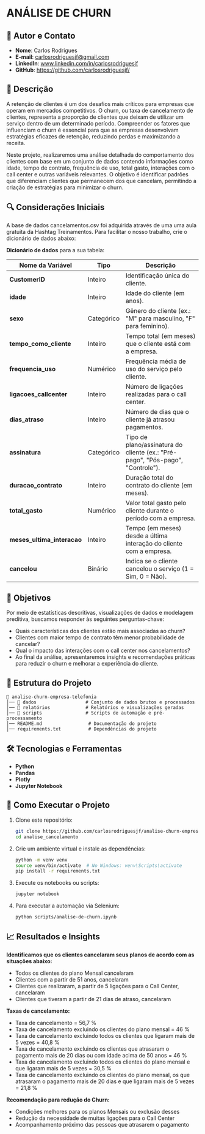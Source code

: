 # ANÁLISE DE CHURN

## 👤 Autor e Contato
- **Nome**: Carlos Rodrigues
- **E-mail**: carlosrodriguesjf@gmail.com
- **LinkedIn**: www.linkedin.com/in/carlosrodriguesjf
- **GitHub**: https://github.com/carlosrodriguesjf/

## 📌 Descrição
A retenção de clientes é um dos desafios mais críticos para empresas que operam em mercados competitivos. O churn, ou taxa de cancelamento de clientes, representa a proporção de clientes que deixam de utilizar um serviço dentro de um determinado período. Compreender os fatores que influenciam o churn é essencial para que as empresas desenvolvam estratégias eficazes de retenção, reduzindo perdas e maximizando a receita.

Neste projeto, realizaremos uma análise detalhada do comportamento dos clientes com base em um conjunto de dados contendo informações como idade, tempo de contrato, frequência de uso, total gasto, interações com o call center e outras variáveis relevantes. O objetivo é identificar padrões que diferenciam clientes que permanecem dos que cancelam, permitindo a criação de estratégias para minimizar o churn.


## 🔍 Considerações Iniciais
A base de dados cancelamentos.csv foi adquirida através de uma uma aula gratuita da Hashtag Treinamentos. Para facilitar o nosso trabalho, crie o dicionário de dados abaixo:

**Dicionário de dados** para a sua tabela:  

| Nome da Variável            | Tipo       | Descrição |
|-----------------------------|-----------|-----------|
| **CustomerID**              | Inteiro    | Identificação única do cliente. |
| **idade**                   | Inteiro    | Idade do cliente (em anos). |
| **sexo**                    | Categórico | Gênero do cliente (ex.: "M" para masculino, "F" para feminino). |
| **tempo_como_cliente**       | Inteiro    | Tempo total (em meses) que o cliente está com a empresa. |
| **frequencia_uso**           | Numérico   | Frequência média de uso do serviço pelo cliente. |
| **ligacoes_callcenter**      | Inteiro    | Número de ligações realizadas para o call center. |
| **dias_atraso**             | Inteiro    | Número de dias que o cliente já atrasou pagamentos. |
| **assinatura**               | Categórico | Tipo de plano/assinatura do cliente (ex.: "Pré-pago", "Pós-pago", "Controle"). |
| **duracao_contrato**         | Inteiro    | Duração total do contrato do cliente (em meses). |
| **total_gasto**              | Numérico   | Valor total gasto pelo cliente durante o período com a empresa. |
| **meses_ultima_interacao**   | Inteiro    | Tempo (em meses) desde a última interação do cliente com a empresa. |
| **cancelou**                 | Binário    | Indica se o cliente cancelou o serviço (1 = Sim, 0 = Não). |

## 🎯 Objetivos

Por meio de estatísticas descritivas, visualizações de dados e modelagem preditiva, buscamos responder às seguintes perguntas-chave:
- Quais características dos clientes estão mais associadas ao churn?
- Clientes com maior tempo de contrato têm menor probabilidade de cancelar?
- Qual o impacto das interações com o call center nos cancelamentos?
- Ao final da análise, apresentaremos insights e recomendações práticas para reduzir o churn e melhorar a experiência do cliente.


## 📂 Estrutura do Projeto
```
📁 analise-churn-empresa-telefonia
│── 📂 dados                  # Conjunto de dados brutos e processados
│── 📂 relatórios             # Relatórios e visualizações geradas
│── 📂 scripts                # Scripts de automação e pré-processamento
│── README.md                 # Documentação do projeto
│── requirements.txt          # Dependências do projeto
```


## 🛠️ Tecnologias e Ferramentas
- **Python**
- **Pandas**
- **Plotly**
- **Jupyter Notebook**



## 🚀 Como Executar o Projeto
1. Clone este repositório:
   ```bash
   git clone https://github.com/carlosrodriguesjf/analise-churn-empresa-telefonia
   cd analise_cancelamento
   ```
2. Crie um ambiente virtual e instale as dependências:
   ```bash
   python -m venv venv
   source venv/bin/activate  # No Windows: venv\Scripts\activate
   pip install -r requirements.txt
   ```
3. Execute os notebooks ou scripts:
   ```bash
   jupyter notebook
   ```
4. Para executar a automação via Selenium:
   ```bash
   python scripts/analise-de-churn.ipynb
   ```

## 📈 Resultados e Insights
**Identificamos que os clientes cancelaram seus planos de acordo com as situações abaixo:**
- Todos os clientes do plano Mensal cancelaram
- Clientes com a partir de 51 anos, cancelaram
- Clientes que realizaram, a partir de 5 ligações para o Call Center, cancelaram
- Clientes que tiveram a partir de 21 dias de atraso, cancelaram
    
**Taxas de cancelamento:**
- Taxa de cancelamento = 56,7 %
- Taxa de cancelamento excluindo os clientes do plano mensal = 46 %
- Taxa de cancelamento excluindo todos os clientes que ligaram mais de 5 vezes = 40,8 %
- Taxa de cancelamento excluindo os clientes que atrasaram o pagamento mais de 20 dias ou com idade acima de 50 anos = 46 %
- Taxa de cancelamento excluindo todos os clientes do plano mensal e que ligaram mais de 5 vezes = 30,5 %
- Taxa de cancelamento excluindo os clientes do plano mensal, os que atrasaram o pagamento mais de 20 dias e que ligaram mais de 5 vezes = 21,8 %

**Recomendação para redução do Churn:**
- Condições melhores para os planos Mensais ou exclusão desses
- Redução da necessidade de muitas ligações para o Call Center
- Acompanhamento próximo das pessoas que atrasarem o pagamento




